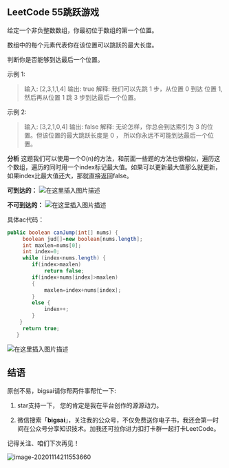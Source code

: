 ## LeetCode 55跳跃游戏
给定一个非负整数数组，你最初位于数组的第一个位置。

数组中的每个元素代表你在该位置可以跳跃的最大长度。

判断你是否能够到达最后一个位置。

示例 1:

>输入: [2,3,1,1,4]
>输出: true
>解释: 我们可以先跳 1 步，从位置 0 到达 位置 1, 然后再从位置 1 跳 3 步到达最后一个位置。

示例 2:
>输入: [3,2,1,0,4]
>输出: false
>解释: 无论怎样，你总会到达索引为 3 的位置。但该位置的最大跳跃长度是 0 ， 所以你永远不可能到达最后一个位置。

**分析**
这题我们可以使用一个O(n)的方法，和前面一些题的方法也很相似，遍历这个数组，遍历的同时用一个index标记最大值。如果可以更新最大值那么就更新，如果index比最大值还大，那就直接返回false。

**可到达的：**
![在这里插入图片描述](https://img-blog.csdnimg.cn/2020110815342897.png?x-oss-process=image/watermark,type_ZmFuZ3poZW5naGVpdGk,shadow_10,text_aHR0cHM6Ly9ibG9nLmNzZG4ubmV0L3FxXzQwNjkzMTcx,size_1,color_FFFFFF,t_70)

**不可到达的：**
![在这里插入图片描述](https://img-blog.csdnimg.cn/2020110815350693.png?x-oss-process=image/watermark,type_ZmFuZ3poZW5naGVpdGk,shadow_10,text_aHR0cHM6Ly9ibG9nLmNzZG4ubmV0L3FxXzQwNjkzMTcx,size_1,color_FFFFFF,t_70)

具体ac代码：

```java
public boolean canJump(int[] nums) {
     boolean jud[]=new boolean[nums.length];
	 int maxlen=nums[0];
	 int index=0;
	 while (index<nums.length) {
		if(index>maxlen)
			return false;
		if(index+nums[index]>maxlen)
		{
			maxlen=index+nums[index];
		}
		else {
			index++;
		}
	}
	 return true;
   }
```
![在这里插入图片描述](https://img-blog.csdnimg.cn/20201108103349181.png?x-oss-process=image/watermark,type_ZmFuZ3poZW5naGVpdGk,shadow_10,text_aHR0cHM6Ly9ibG9nLmNzZG4ubmV0L3FxXzQwNjkzMTcx,size_1,color_FFFFFF,t_70)

## 结语

原创不易，bigsai请你帮两件事帮忙一下:

1. star支持一下， 您的肯定是我在平台创作的源源动力。

2. 微信搜索「**bigsai**」，关注我的公众号，不仅免费送你电子书，我还会第一时间在公众号分享知识技术。加我还可拉你进力扣打卡群一起打卡LeetCode。

记得关注、咱们下次再见！

![image-20201114211553660](https://bigsai.oss-cn-shanghai.aliyuncs.com/img/3cd335655373276f330fa2c16b0e20f6.png)